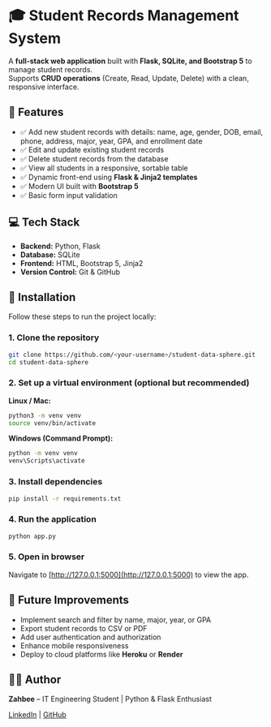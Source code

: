 # 🎓 Student Records Management System

A **full-stack web application** built with **Flask, SQLite, and Bootstrap 5** to manage student records.  
Supports **CRUD operations** (Create, Read, Update, Delete) with a clean, responsive interface.


## 🔹 Features
- ✅ Add new student records with details: name, age, gender, DOB, email, phone, address, major, year, GPA, and enrollment date
- ✅ Edit and update existing student records
- ✅ Delete student records from the database
- ✅ View all students in a responsive, sortable table
- ✅ Dynamic front-end using **Flask & Jinja2 templates**
- ✅ Modern UI built with **Bootstrap 5**
- ✅ Basic form input validation


## 💻 Tech Stack
- **Backend:** Python, Flask  
- **Database:** SQLite  
- **Frontend:** HTML, Bootstrap 5, Jinja2  
- **Version Control:** Git & GitHub  


## 🚀 Installation

Follow these steps to run the project locally:

### 1. Clone the repository
```bash
git clone https://github.com/<your-username>/student-data-sphere.git
cd student-data-sphere
````

### 2. Set up a virtual environment (optional but recommended)

**Linux / Mac:**

```bash
python3 -m venv venv
source venv/bin/activate
```

**Windows (Command Prompt):**

```bash
python -m venv venv
venv\Scripts\activate
```

### 3. Install dependencies

```bash
pip install -r requirements.txt
```

### 4. Run the application

```bash
python app.py
```

### 5. Open in browser

Navigate to [http://127.0.0.1:5000](http://127.0.0.1:5000) to view the app.



## 🌟 Future Improvements

* Implement search and filter by name, major, year, or GPA
* Export student records to CSV or PDF
* Add user authentication and authorization
* Enhance mobile responsiveness
* Deploy to cloud platforms like **Heroku** or **Render**



## 👩‍💻 Author

**Zahbee** – IT Engineering Student | Python & Flask Enthusiast

[LinkedIn]((https://www.linkedin.com/in/zahbee-shahid-5b9108253/)) | [GitHub](https://github.com/Zahbee)

````

